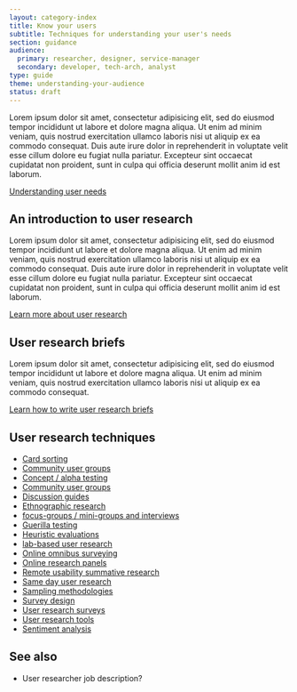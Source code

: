 ```yaml
---
layout: category-index
title: Know your users
subtitle: Techniques for understanding your user's needs
section: guidance
audience:
  primary: researcher, designer, service-manager
  secondary: developer, tech-arch, analyst
type: guide
theme: understanding-your-audience
status: draft
---
```


Lorem ipsum dolor sit amet, consectetur adipisicing elit, sed do eiusmod
tempor incididunt ut labore et dolore magna aliqua. Ut enim ad minim veniam,
quis nostrud exercitation ullamco laboris nisi ut aliquip ex ea commodo
consequat. Duis aute irure dolor in reprehenderit in voluptate velit esse
cillum dolore eu fugiat nulla pariatur. Excepteur sint occaecat cupidatat non
proident, sunt in culpa qui officia deserunt mollit anim id est laborum.

[Understanding user needs](understandinguserneeds.html)


## An introduction to user research

Lorem ipsum dolor sit amet, consectetur adipisicing elit, sed do eiusmod
tempor incididunt ut labore et dolore magna aliqua. Ut enim ad minim veniam,
quis nostrud exercitation ullamco laboris nisi ut aliquip ex ea commodo
consequat. Duis aute irure dolor in reprehenderit in voluptate velit esse
cillum dolore eu fugiat nulla pariatur. Excepteur sint occaecat cupidatat non
proident, sunt in culpa qui officia deserunt mollit anim id est laborum.

[Learn more about user research](introductiontouserresearch.html)

## User research briefs

Lorem ipsum dolor sit amet, consectetur adipisicing elit, sed do eiusmod
tempor incididunt ut labore et dolore magna aliqua. Ut enim ad minim veniam,
quis nostrud exercitation ullamco laboris nisi ut aliquip ex ea commodo
consequat.

[Learn how to write user research briefs](userresearchbriefs.html)

## User research techniques

<ul>
  <li><a href="cardsorting.html">Card sorting</a></li>
  <li><a href="communityusergroups.html">Community user groups</a></li>    
  <li><a href="conceptalphatesting.html">Concept / alpha testing</a></li>      
  <li><a href="communityusergroups.html">Community user groups</a></li>     
  <li><a href="discussionguides.html">Discussion guides</a></li>        
  <li><a href="ethnographicresearch.html">Ethnographic research</a></li>           
  <li><a href="focusgroupsminigroupsandinterviews.html">focus-groups / mini-groups and interviews</a></li>
  <li><a href="guerillatesting.html">Guerilla testing</a></li>
  <li><a href="heuristicevaluations.html">Heuristic evaluations</a></li>       
  <li><a href="labbasedusertesting.html">lab-based user research</a></li>   
  <li><a href="onlineomnibussurveying.html">Online omnibus surveying</a></li>             
  <li><a href="onlineresearchpanels.html">Online research panels</a></li>                  
  <li><a href="remoteusabilitysummativetesting.html">Remote usability summative research</a></li>     
  <li><a href="samedayusertesting.html">Same day user research</a></li>     
  <li><a href="samplingmethodologies.html">Sampling methodologies</a></li>  
  <li><a href="surveydesign.html">Survey design</a></li>   
  <li><a href="userresearchsurveys.html">User research surveys</a></li>                              
  <li><a href="userresearchtools.html">User research tools</a></li>
  <li><a href="sentimentanalysis.html">Sentiment analysis</a></li>                                  
</ul>

## See also

* User researcher job description?
